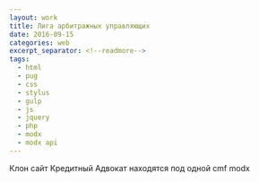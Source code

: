 ```yaml
---
layout: work
title: Лига арбитражных управляющих
date: 2016-09-15
categories: web
excerpt_separator: <!--readmore-->
tags:
  - html
  - pug
  - css
  - stylus
  - gulp
  - js
  - jquery
  - php
  - modx
  - modx api
---
```

Клон сайт Кредитный Адвокат находятся под одной cmf modx
